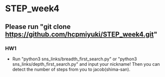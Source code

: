 # STEP_week4
## Please run "git clone https://github.com/hcpmiyuki/STEP_week4.git"

### HW1
+ Run "python3 sns_links/breadth_first_search.py" or "python3 sns_links/depth_first_search.py" and input your nickname! Then you can detect the number of steps from you to jacob(shima-san).
